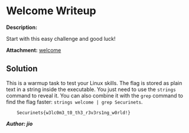 # Welcome Writeup

**Description:**

Start with this easy challenge and good luck!

**Attachment:**
[welcome](../Files/welcome)

## Solution

This is a warmup task to test your Linux skills. The flag is stored as plain text in a string inside the executable. You just need to use the `strings` command to reveal it. You can also combine it with the `grep` command to find the flag faster: `strings welcome | grep Securinets`.

        Securinets{w3lc0m3_t0_th3_r3v3rs1ng_w0rld!}

***Author: jio***
